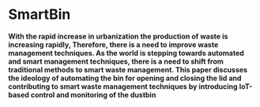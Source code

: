 # SmartBin
**With the rapid increase in urbanization 
the production of waste is increasing rapidly, 
Therefore, there is a need to improve waste 
management techniques. As the world is stepping 
towards automated and smart management 
techniques, there is a need to shift from traditional 
methods to smart waste management. This paper
discusses the ideology of automating the bin for 
opening and closing the lid and contributing to 
smart waste management techniques by 
introducing IoT-based control and monitoring of 
the dustbin**
